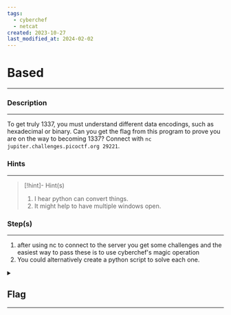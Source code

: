 ```yaml
---
tags:
  - cyberchef
  - netcat
created: 2023-10-27
last_modified_at: 2024-02-02
---
```

# Based
---
### Description
---
To get truly 1337, you must understand different data encodings, such as hexadecimal or binary. Can you get the flag from this program to prove you are on the way to becoming 1337? Connect with `nc jupiter.challenges.picoctf.org 29221`.
### Hints
---

> [!hint]- Hint(s)
> 1.  I hear python can convert things.
> 2. It might help to have multiple windows open.

### Step(s)
---
1. after using nc to connect to the server you get some challenges and the easiest way to pass these is to use cyberchef's magic operation
2. You could alternatively create a python script to solve each one.
<details>
  <summary><h2>Flag</h2><hr></summary>picoCTF{learning_about_converting_values_00a975ff}
</details>